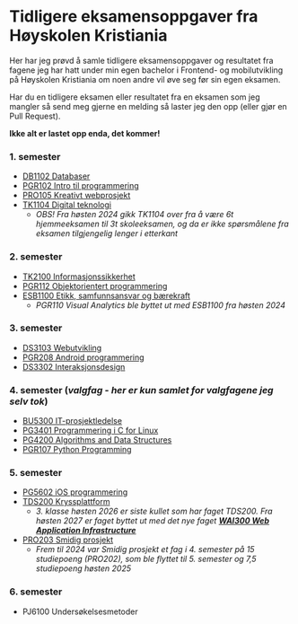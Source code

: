# Tidligere eksamensoppgaver fra Høyskolen Kristiania
Her har jeg prøvd å samle tidligere eksamensoppgaver og resultatet fra fagene jeg har hatt under min egen bachelor i Frontend- og mobilutvikling på Høyskolen Kristiania om noen andre vil øve seg før sin egen eksamen.

Har du en tidligere eksamen eller resultatet fra en eksamen som jeg mangler så send meg gjerne en melding så laster jeg den opp (eller gjør en Pull Request).

**Ikke alt er lastet opp enda, det kommer!**

### 1. semester
- [DB1102 Databaser](https://github.com/gjermstad-edu/frontend-kristiania-exams/tree/main/DB1102%20Databaser)
- [PGR102 Intro til programmering](https://github.com/gjermstad-edu/frontend-kristiania-exams/tree/main/PGR102%20Intro%20til%20programmering)
- [PRO105 Kreativt webprosjekt](https://github.com/gjermstad-edu/frontend-kristiania-exams/tree/main/PRO105%20Kreativt%20webprosjekt)
- [TK1104 Digital teknologi](https://github.com/gjermstad-edu/frontend-kristiania-exams/tree/main/TK1104%20Digital%20Teknologi)
  - _OBS! Fra høsten 2024 gikk TK1104 over fra å være 6t hjemmeeksamen til 3t skoleeksamen, og da er ikke spørsmålene fra eksamen tilgjengelig lenger i etterkant_

### 2. semester
- [TK2100 Informasjonssikkerhet](https://github.com/gjermstad-edu/frontend-kristiania-exams/tree/main/TK2100%20Informasjonssikkerhet)
- [PGR112 Objektorientert programmering](https://github.com/gjermstad-edu/frontend-kristiania-exams/tree/main/PGR112%20Objektorientert%20programmering)
- [ESB1100 Etikk, samfunnsansvar og bærekraft](https://github.com/gjermstad-edu/frontend-kristiania-exams/tree/main/ESB1100%20Etikk%2C%20samfunnsansvar%20og%20bærekraft)
  - _PGR110 Visual Analytics ble byttet ut med ESB1100 fra høsten 2024_

### 3. semester
- [DS3103 Webutvikling](https://github.com/gjermstad-edu/frontend-kristiania-exams/tree/main/DS3103%20Webutvikling) 
- [PGR208 Android programmering](https://github.com/gjermstad-edu/frontend-kristiania-exams/tree/main/PGR208%20Android%20programmering)
- [DS3302 Interaksjonsdesign](https://github.com/gjermstad-edu/frontend-kristiania-exams/tree/main/DS3302%20Interaksjonsdesign)

### 4. semester (_valgfag - her er kun samlet for valgfagene jeg selv tok_)
- [BU5300 IT-prosjektledelse](https://github.com/gjermstad-edu/frontend-kristiania-exams/tree/main/BU5300%20IT-prosjektledelse)
- [PG3401 Programmering i C for Linux](https://github.com/gjermstad-edu/frontend-kristiania-exams/tree/main/PG3401%20Programmering%20i%20C%20for%20Linux)
- [PG4200 Algorithms and Data Structures](https://github.com/gjermstad-edu/frontend-kristiania-exams/tree/main/PG4200%20Algoritmer%20og%20datastrukturer)
- [PGR107 Python Programming](https://github.com/gjermstad-edu/frontend-kristiania-exams/tree/main/PGR107%20Python-programmering)

### 5. semester
- [PG5602 iOS programmering](https://github.com/gjermstad-edu/frontend-kristiania-exams/tree/main/PG5602%20iOS%20programmering)
- [TDS200 Kryssplattform](https://github.com/gjermstad-edu/frontend-kristiania-exams/tree/main/TDS200%20Kryssplattform)
  - _3. klasse høsten 2026 er siste kullet som har faget TDS200. Fra høsten 2027 er faget byttet ut med det nye faget **[WAI300 Web Application Infrastructure](https://www.kristiania.no/studieportal/school-of-economics-innovation-and-technology/bachelorniva/wai300/web-application-infrastructure/)**_
- [PRO203 Smidig prosjekt](https://github.com/gjermstad-edu/frontend-kristiania-exams/tree/main/PRO203%20Smidig%20prosjekt)
  - _Frem til 2024 var Smidig prosjekt et fag i 4. semester på 15 studiepoeng (PRO202), som ble flyttet til 5. semester og 7,5 studiepoeng høsten 2025_

### 6. semester
- PJ6100 Undersøkelsesmetoder
